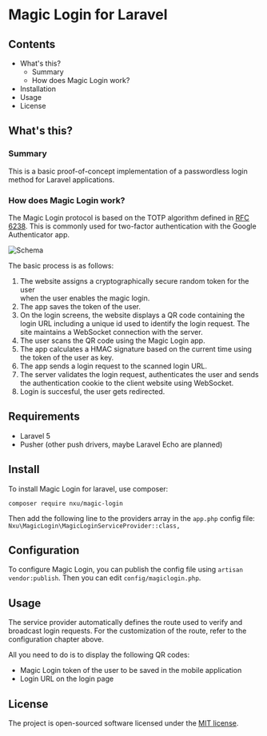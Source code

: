 # Magic Login for Laravel

## Contents
- What's this?
  - Summary
  - How does Magic Login work?
- Installation
- Usage
- License

## What's this?
### Summary
This is a basic proof-of-concept implementation of a passwordless login 
method for Laravel applications.
  
### How does Magic Login work?
The Magic Login protocol is based on the TOTP algorithm defined in 
[RFC 6238][totp]. This is commonly used for two-factor authentication 
with the Google Authenticator app.

![Schema][schema]

The basic process is as follows: 
1. The website assigns a cryptographically secure random token for the user  
when the user enables the magic login.
2. The app saves the token of the user.
3. On the login screens, the website displays a QR code containing the 
login URL including a unique id used to identify the login request.
The site maintains a WebSocket connection with the server.
4. The user scans the QR code using the Magic Login app. 
5. The app calculates a HMAC signature based on the current time using
the token of the user as key.
6. The app sends a login request to the scanned login URL. 
7. The server validates the login request, authenticates the user and sends
the authentication cookie to the client website using WebSocket.
8. Login is succesful, the user gets redirected.

## Requirements
- Laravel 5
- Pusher (other push drivers, maybe Laravel Echo are planned)

## Install
To install Magic Login for laravel, use composer:

`composer require nxu/magic-login`

Then add the following line to the providers array in the `app.php` config file:
`Nxu\MagicLogin\MagicLoginServiceProvider::class,`

## Configuration
To configure Magic Login, you can publish the config file using 
`artisan vendor:publish`. Then you can edit `config/magiclogin.php`.

## Usage
The service provider automatically defines the route used to verify and 
broadcast login requests. For the customization of the route, refer to the
configuration chapter above.

All you need to do is to display the following QR codes:

- Magic Login token of the user to be saved in the mobile application
- Login URL on the login page
 
## License
The project is open-sourced software licensed under the [MIT license][mit].

[totp]: https://tools.ietf.org/html/rfc6238
[schema]: http://i.imgur.com/DoL7uot.png
[mit]: https://opensource.org/licenses/MIT


